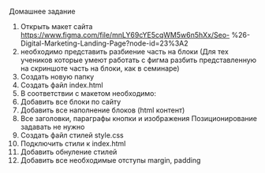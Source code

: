 Домашнее задание
1. Открыть макет сайта https://www.figma.com/file/mnLY69cYE5cqWM5w6n5hXx/Seo- %26-Digital-Marketing-Landing-Page?node-id=23%3A2
2. необходимо представить разбиение часть на блоки (Для тех учеников которые
умеют работать с фигма разбить представленную на скриншоте часть на блоки, как в
семинаре)
3. Создать новую папку
4. Создать файл index.html
5. В соответствии с макетом необходимо:
6. Добавить все блоки по сайту
7. Добавить все наполнение блоков (html контент)
8. Все заголовки, параграфы кнопки и изображения
Позиционирование задавать не нужно
10. Создать файл стилей style.css
1. Подключить стили к index.html
2. Добавить обнуление стилей
3. Добавить все необходимые отступы margin, padding